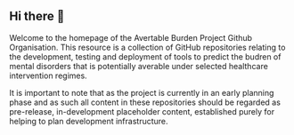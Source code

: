 ## Hi there 👋

Welcome to the homepage of the Avertable Burden Project Github Organisation. This resource is a collection of GitHub repositories relating to the development, testing and deployment of tools to predict the budren of mental disorders that is potentially averable under selected healthcare intervention regimes.

It is important to note that as the project is currently in an early planning phase and as such all content in these repositories should be regarded as pre-release, in-development placeholder content, established purely for helping to plan development infrastructure.
